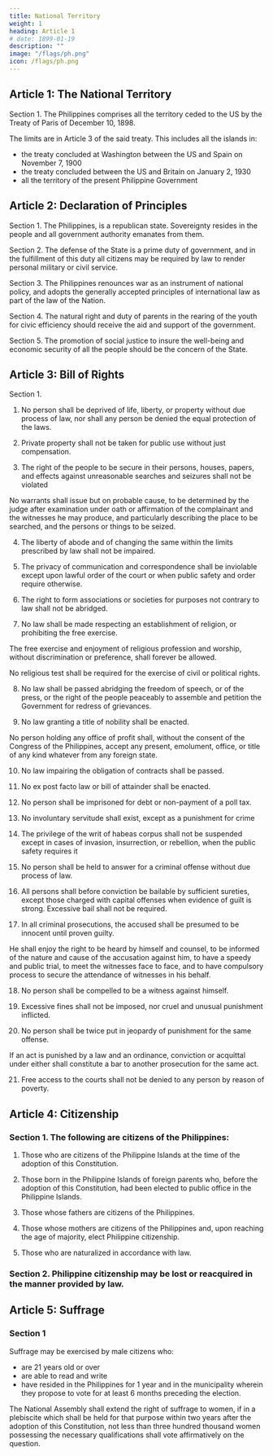 ```yaml
---
title: National Territory
weight: 1
heading: Article 1
# date: 1899-01-19
description: ""
image: "/flags/ph.png"
icon: /flags/ph.png
---
```


<!-- ## Preamble

The Filipino people, imploring the aid of Divine Providence, in order to establish a government that shall embody their ideals, conserve and develop the patrimony of the nation, promote the general welfare, and secure to themselves and their posterity the blessings of independence under a regime of justice, liberty, and democracy, do ordain and promulgate this Constitution. -->


## Article 1: The National Territory

Section 1. The Philippines comprises all the territory ceded to the US by the Treaty of Paris of December 10, 1898. 

The limits are in Article 3 of the said treaty. This includes all the islands in:
- the treaty concluded at Washington between the US and Spain on November 7, 1900
- the treaty concluded between the US and Britain on January 2, 1930
- all the territory of the present Philippine Government


## Article 2: Declaration of Principles

Section 1. The Philippines, is a republican state. Sovereignty resides in the people and all government authority emanates from them.

Section 2. The defense of the State is a prime duty of government, and in the fulfillment of this duty all citizens may be required by law to render personal military or civil service.

Section 3. The Philippines renounces war as an instrument of national policy, and adopts the generally accepted principles of international law as part of the law of the Nation.

Section 4. The natural right and duty of parents in the rearing of the youth for civic efficiency should receive the aid and support of the government.

Section 5. The promotion of social justice to insure the well-being and economic security of all the people should be the concern of the State.


## Article 3: Bill of Rights

Section 1. 

1. No person shall be deprived of life, liberty, or property without due process of law, nor shall any person be denied the equal protection of the laws.

2. Private property shall not be taken for public use without just compensation.

3. The right of the people to be secure in their persons, houses, papers, and effects against unreasonable searches and seizures shall not be violated

No warrants shall issue but on probable cause, to be determined by the judge after examination under oath or affirmation of the complainant and the witnesses he may produce, and particularly describing the place to be searched, and the persons or things to be seized.

4. The liberty of abode and of changing the same within the limits prescribed by law shall not be impaired.

5. The privacy of communication and correspondence shall be inviolable except upon lawful order of the court or when public safety and order require otherwise.

6. The right to form associations or societies for purposes not contrary to law shall not be abridged.

7. No law shall be made respecting an establishment of religion, or prohibiting the free exercise.

The free exercise and enjoyment of religious profession and worship, without discrimination or preference, shall forever be allowed.

No religious test shall be required for the exercise of civil or political rights.

8. No law shall be passed abridging the freedom of speech, or of the press, or the right of the people peaceably to assemble and petition the Government for redress of grievances.

9. No law granting a title of nobility shall be enacted.

No person holding any office of profit shall, without the consent of the Congress of the Philippines, accept any present, emolument, office, or title of any kind whatever from any foreign state.

10. No law impairing the obligation of contracts shall be passed.

11. No ex post facto law or bill of attainder shall be enacted.

12. No person shall be imprisoned for debt or non-payment of a poll tax.

13. No involuntary servitude shall exist, except as a punishment for crime<!--  whereof the party shall have been duly convicted. -->

14. The privilege of the writ of habeas corpus shall not be suspended except in cases of invasion, insurrection, or rebellion, when the public safety requires it
<!-- , in any of which events the same may be suspended wherever during such period the necessity for such suspension shall exist. -->

15. No person shall be held to answer for a criminal offense without due process of law.

16. All persons shall before conviction be bailable by sufficient sureties, except those charged with capital offenses when evidence of guilt is strong. Excessive bail shall not be required.

17. In all criminal prosecutions, the accused shall be presumed to be innocent until proven guilty. 

He shall enjoy the right to be heard by himself and counsel, to be informed of the nature and cause of the accusation against him, to have a speedy and public trial, to meet the witnesses face to face, and to have compulsory process to secure the attendance of witnesses in his behalf.

18. No person shall be compelled to be a witness against himself.

19. Excessive fines shall not be imposed, nor cruel and unusual punishment inflicted.

20. No person shall be twice put in jeopardy of punishment for the same offense.

If an act is punished by a law and an ordinance, conviction or acquittal under either shall constitute a bar to another prosecution for the same act.

21. Free access to the courts shall not be denied to any person by reason of poverty.


## Article 4: Citizenship

### Section 1. The following are citizens of the Philippines:

1. Those who are citizens of the Philippine Islands at the time of the adoption of this Constitution.

2. Those born in the Philippine Islands of foreign parents who, before the adoption of this Constitution, had been elected to public office in the Philippine Islands.

3. Those whose fathers are citizens of the Philippines.

4. Those whose mothers are citizens of the Philippines and, upon reaching the age of majority, elect Philippine citizenship.

5. Those who are naturalized in accordance with law.


### Section 2. Philippine citizenship may be lost or reacquired in the manner provided by law.


## Article 5: Suffrage

### Section 1

Suffrage may be exercised by male citizens who:
- are 21 years old or over
- are able to read and write
- have resided in the Philippines for 1 year and in the municipality wherein they propose to vote for at least 6 months preceding the election. 

The National Assembly shall extend the right of suffrage to women, if in a plebiscite which shall be held for that purpose within two years after the adoption of this Constitution, not less than three hundred thousand women possessing the necessary qualifications shall vote affirmatively on the question.
